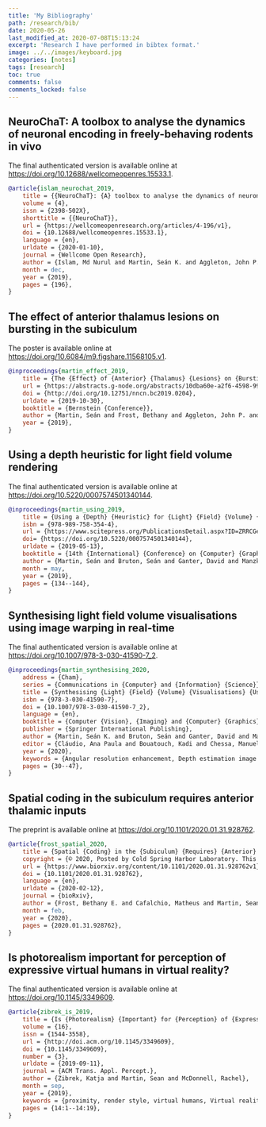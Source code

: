 ```yaml
---
title: 'My Bibliography'
path: /research/bib/
date: 2020-05-26
last_modified_at: 2020-07-08T15:13:24
excerpt: 'Research I have performed in bibtex format.'
image: ../../images/keyboard.jpg
categories: [notes]
tags: [research]
toc: true
comments: false
comments_locked: false
---
```


## NeuroChaT: A toolbox to analyse the dynamics of neuronal encoding in freely-behaving rodents in vivo
The final authenticated version is available online at https://doi.org/10.12688/wellcomeopenres.15533.1.
```.bib
@article{islam_neurochat_2019,
	title = {{NeuroChaT}: {A} toolbox to analyse the dynamics of neuronal encoding in freely-behaving rodents in vivo},
	volume = {4},
	issn = {2398-502X},
	shorttitle = {{NeuroChaT}},
	url = {https://wellcomeopenresearch.org/articles/4-196/v1},
	doi = {10.12688/wellcomeopenres.15533.1},
	language = {en},
	urldate = {2020-01-10},
	journal = {Wellcome Open Research},
	author = {Islam, Md Nurul and Martin, Seán K. and Aggleton, John P. and O’Mara, Shane M.},
	month = dec,
	year = {2019},
	pages = {196},
}
```

## The effect of anterior thalamus lesions on bursting in the subiculum
The poster is available online at https://doi.org/10.6084/m9.figshare.11568105.v1.
```.bib
@inproceedings{martin_effect_2019,
	title = {The {Effect} of {Anterior} {Thalamus} {Lesions} on {Bursting} in {The} {Subiculum}},
	url = {https://abstracts.g-node.org/abstracts/10dba60e-a2f6-4598-99ea-830840d63054},
	doi = {http://doi.org/10.12751/nncn.bc2019.0204},
	urldate = {2019-10-30},
	booktitle = {Bernstein {Conference}},
	author = {Martin, Seán and Frost, Bethany and Aggleton, John P. and O'Mara, Shane M.},
	year = {2019},
}
```

## Using a depth heuristic for light field volume rendering
The final authenticated version is available online at https://doi.org/10.5220/0007574501340144.
```.bib
@inproceedings{martin_using_2019,
	title = {Using a {Depth} {Heuristic} for {Light} {Field} {Volume} {Rendering}},
	isbn = {978-989-758-354-4},
	url = {https://www.scitepress.org/PublicationsDetail.aspx?ID=ZRRCGeI7xV8=&t=1},
	doi= {https://doi.org/10.5220/0007574501340144},
	urldate = {2019-05-13},
	booktitle = {14th {International} {Conference} on {Computer} {Graphics} {Theory} and {Applications}},
	author = {Martin, Seán and Bruton, Seán and Ganter, David and Manzke, Michael},
	month = may,
	year = {2019},
	pages = {134--144},
}
```

## Synthesising light field volume visualisations using image warping in real-time
The final authenticated version is available online at https://doi.org/10.1007/978-3-030-41590-7_2.
```.bib
@inproceedings{martin_synthesising_2020,
	address = {Cham},
	series = {Communications in {Computer} and {Information} {Science}},
	title = {Synthesising {Light} {Field} {Volume} {Visualisations} {Using} {Image} {Warping} in {Real}-{Time}},
	isbn = {978-3-030-41590-7},
	doi = {10.1007/978-3-030-41590-7_2},
	language = {en},
	booktitle = {Computer {Vision}, {Imaging} and {Computer} {Graphics} {Theory} and {Applications}},
	publisher = {Springer International Publishing},
	author = {Martin, Seán K. and Bruton, Seán and Ganter, David and Manzke, Michael},
	editor = {Cláudio, Ana Paula and Bouatouch, Kadi and Chessa, Manuela and Paljic, Alexis and Kerren, Andreas and Hurter, Christophe and Tremeau, Alain and Farinella, Giovanni Maria},
	year = {2020},
	keywords = {Angular resolution enhancement, Depth estimation image warping, Light fields, View synthesis, Volume rendering},
	pages = {30--47},
}
```

## Spatial coding in the subiculum requires anterior thalamic inputs
The preprint is available online at https://doi.org/10.1101/2020.01.31.928762.
```.bib
@article{frost_spatial_2020,
	title = {Spatial {Coding} in the {Subiculum} {Requires} {Anterior} {Thalamic} {Inputs}},
	copyright = {© 2020, Posted by Cold Spring Harbor Laboratory. This pre-print is available under a Creative Commons License (Attribution-NonCommercial-NoDerivs 4.0 International), CC BY-NC-ND 4.0, as described at http://creativecommons.org/licenses/by-nc-nd/4.0/},
	url = {https://www.biorxiv.org/content/10.1101/2020.01.31.928762v1},
	doi = {10.1101/2020.01.31.928762},
	language = {en},
	urldate = {2020-02-12},
	journal = {bioRxiv},
	author = {Frost, Bethany E. and Cafalchio, Matheus and Martin, Sean K. and Islam, Md Nurul and Aggleton, John P. and O’Mara, Shane M.},
	month = feb,
	year = {2020},
	pages = {2020.01.31.928762},
}
```

## Is photorealism important for perception of expressive virtual humans in virtual reality?
The final authenticated version is available online at https://doi.org/10.1145/3349609.
```.bib
@article{zibrek_is_2019,
	title = {Is {Photorealism} {Important} for {Perception} of {Expressive} {Virtual} {Humans} in {Virtual} {Reality}?},
	volume = {16},
	issn = {1544-3558},
	url = {http://doi.acm.org/10.1145/3349609},
	doi = {10.1145/3349609},
	number = {3},
	urldate = {2019-09-11},
	journal = {ACM Trans. Appl. Percept.},
	author = {Zibrek, Katja and Martin, Sean and McDonnell, Rachel},
	month = sep,
	year = {2019},
	keywords = {proximity, render style, virtual humans, Virtual reality},
	pages = {14:1--14:19},
}
```